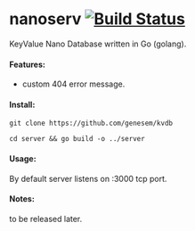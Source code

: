 nanoserv [![Build Status](https://travis-ci.org/genesem/nanoserv.svg?branch=master)](https://travis-ci.org/genesem/nanoserv)
========

KeyValue Nano Database written in Go (golang).


#### Features:

* custom 404 error message.


#### Install:

  `git clone https://github.com/genesem/kvdb`

  `cd server && go build -o ../server`

#### Usage:

By default server listens on :3000 tcp port.



#### Notes:

to be released later.